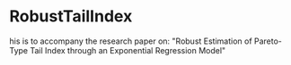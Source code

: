 # RobustTailIndex
his is to accompany the research paper on: "Robust Estimation of Pareto-Type Tail Index through an Exponential Regression Model" 
